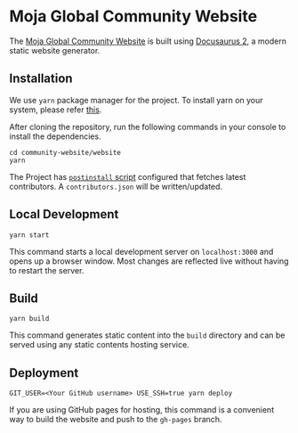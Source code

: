 # Moja Global Community Website

The [Moja Global Community Website](https://community.moja.global/) is built using [Docusaurus 2](https://docusaurus.io/), a modern static website generator.

## Installation

We use `yarn` package manager for the project. To install yarn on your system, please refer [this](https://classic.yarnpkg.com/lang/en/docs/install/).

After cloning the repository, run the following commands in your console to install the dependencies.

```console
cd community-website/website
yarn
```

The Project has [`postinstall` script](/fetchContributors.js) configured that fetches latest contributors. A `contributors.json` will be written/updated.

## Local Development

```console
yarn start
```

This command starts a local development server on `localhost:3000` and opens up a browser window. Most changes are reflected live without having to restart the server.

## Build

```console
yarn build
```

This command generates static content into the `build` directory and can be served using any static contents hosting service.

## Deployment

```console
GIT_USER=<Your GitHub username> USE_SSH=true yarn deploy
```

If you are using GitHub pages for hosting, this command is a convenient way to build the website and push to the `gh-pages` branch.
